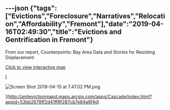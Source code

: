 ---json
{"tags":["Evictions","Foreclosure","Narratives","Relocation","Affordability","Fremont"],"date":"2019-04-16T02:49:30","title":"Evictions and Gentrification in Fremont"}
---

From our report, Counterpoints: Bay Area Data and Stories for Resisting Displacement

[Click to view interactive map](http://antievictionmapd.maps.arcgis.com/apps/Cascade/index.html?appid=53bb2678ff2d41ff8f287cb7e84a6f4d)

[

![Screen Shot 2019-04-15 at 7.47.02 PM.png](/assets/uploads/Screen+Shot+2019-04-15+at+7.47.02+PM.png)

](http://antievictionmapd.maps.arcgis.com/apps/Cascade/index.html?appid=53bb2678ff2d41ff8f287cb7e84a6f4d)